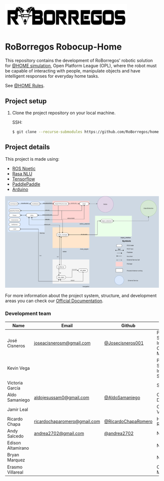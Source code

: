 <img src="readme_resources/roborregos_logo.png" width="400" ><img> 

# RoBorregos Robocup-Home
This repository contains the development of RoBorregos' robotic solution for [@HOME simulation](https://sites.google.com/view/robocup-athome-sim/competition-at-iros2022?authuser=0), Open Platform League (OPL), where the robot must be capable of interacting with people, manipulate objects and have intelligent responses for everyday home tasks.

See [@HOME Rules](https://drive.google.com/file/d/1Jor8UZXW6xFtBZmMvmZmJlUWtryMW7rQ/view).

## Project setup

1. Clone the project repository on your local machine.

   SSH:

   ```bash
   $ git clone --recurse-submodules https://github.com/RoBorregos/home-simulation.git
   ```

## Project details

This project is made using:
- [ROS Noetic](https://www.ros.org/)
- [Rasa NLU](https://rasa.com/)
- [Tensorflow](https://www.tensorflow.org/learn)
- [PaddlePaddle](https://github.com/paddlepaddle/paddle)
- [Arduino](https://www.arduino.cc/)

<img src="readme_resources/SystemDesignv3_gray.png" width="1500" ><img>

For more information about the project system, structure, and development areas you can check our [Official Documentation](https://github.com/RoBorregos/Robocup-Home/wiki).

### Development team

| Name                    | Email                                                               | Github                                                       | Role      |
| ----------------------- | ------------------------------------------------------------------- | ------------------------------------------------------------ | --------- |
| José Cisneros | [joseacisnerosm@gmail.com](mailto:joseacisnerosm@gmail.com) | [@Josecisneros001](https://github.com/Josecisneros001) | PM Software, Integration & Object Manipulation |
| Kevin Vega | [](mailto:) | []() | PM Software, Integration & Speech |
| Victoria García | [](mailto:) | []() | Speech |
| Aldo Samaniego | [aldojesussam0@gmail.com](mailto:aldojesussam0@gmail.com) | [@AldoSamaniego](https://github.com/AldoSamaniego) | Object Detection |
| Jamir Leal | [](mailto:) | []() | Computer Vision |
| Ricardo Chapa | [ricardochaparomero@gmail.com](mailto:ricardochaparomero@gmail.com) | [@RicardoChapaRomero](https://github.com/RicardoChapaRomero) | Human Recognition |
| Andy Salcedo | [andrea2702@gmail.com](mailto:andrea2702@gmail.com) | [@andrea2702](https://github.com/andrea2702) | Navigation |
| Edison Altamirano | [](mailto:) | []() | Navigation |
| Bryan Marquez | [](mailto:) | []() | Navigation |
| Erasmo Villareal | [](mailto:) | []() | Object Manipulation |
